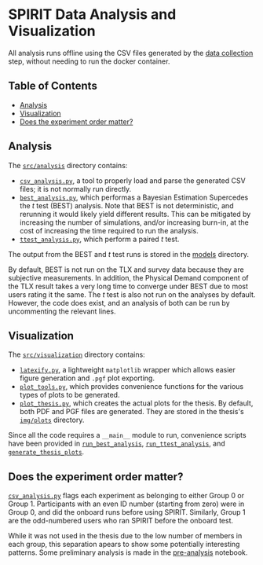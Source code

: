 # SPIRIT Data Analysis and Visualization

All analysis runs offline using the CSV files generated by the [data collection](readme_data.md) step, without needing to run the docker container.

## Table of Contents

* [Analysis](#analysis)
* [Visualization](#visualization)
* [Does the experiment order matter?](#does-the-experiment-order-matter)

## Analysis

The [`src/analysis`](../src/analysis) directory contains:

* [`csv_analysis.py`](../src/analysis/csv_analysis.py), a tool to properly load and parse the generated CSV files; it is not normally run directly.
* [`best_analysis.py`](../src/analysis/best_analysis.py), which performas a Bayesian Estimation Supercedes the *t* test (BEST) analysis.
Note that BEST is not deterministic, and rerunning it would likely yield different results.
This can be mitigated by increasing the number of simulations, and/or increasing burn-in, at the cost of increasing the time required to run the analysis.
* [`ttest_analysis.py`](../src/analysis/ttest_analysis.py), which perform a paired *t* test.

The output from the BEST and *t* test runs is stored in the [models](../models) directory.

By default, BEST is not run on the TLX and survey data because they are subjective measurements.
In addition, the Physical Demand component of the TLX result takes a very long time to converge under BEST due to most users rating it the same.
The *t* test is also not run on the analyses by default.
However, the code does exist, and an analysis of both can be run by uncommenting the relevant lines.

## Visualization

The [`src/visualization`](../src/visualization) directory contains:

* [`latexify.py`](../src/visualization/latexify.py), a lightweight `matplotlib` wrapper which allows easier figure generation and `.pgf` plot exporting.
* [`plot_tools.py`](../src/visualization/plot_tools.py), which provides convenience functions for the various types of plots to be generated.
* [`plot_thesis.py`](../src/visualization/plot_thesis.py), which creates the actual plots for the thesis.
By default, both PDF and PGF files are generated.
They are stored in the thesis's [`img/plots`](../reports/thesis/img/plots) directory.

Since all the code requires a `__main__` module to run, convenience scripts have been provided in [`run_best_analysis`](../src/analysis/run_best_analysis), [`run_ttest_analysis`](../src/analysis/run_ttest_analysis), and [`generate_thesis_plots`](../src/visualization/generate_thesis_plots).

## Does the experiment order matter?
[`csv_analysis.py`](../src/analysis/csv_analysis.py) flags each experiment as belonging to either Group 0 or Group 1.
Participants with an even ID number (starting from zero) were in Group 0, and did the onboard runs before using SPIRIT.
Similarly, Group 1 are the odd-numbered users who ran SPIRIT before the onboard test.

While it was not used in the thesis due to the low number of members in each group, this separation apears to show some potentially interesting patterns.
Some preliminary analysis is made in the [pre-analysis](../notebooks/03_pre-analysis.ipynb) notebook.
